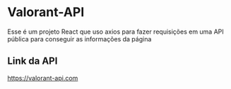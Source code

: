 # Valorant-API

Esse é um projeto React que uso axios para fazer requisições em uma API pública para conseguir as informações da página

## Link da API

https://valorant-api.com
